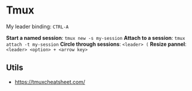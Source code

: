 # Tmux

My leader binding: `CTRL-A`

**Start a named session**: `tmux new -s my-session`
**Attach to a session**: `tmux attach -t my-session`
**Circle through sessions**: `<leader> (`
**Resize pannel**: `<leader> <option> + <arrow key>`

## Utils

- https://tmuxcheatsheet.com/
